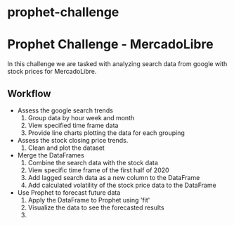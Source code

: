 # prophet-challenge

# Prophet Challenge - MercadoLibre

In this challenge we are tasked with analyzing search data from google with stock prices for MercadoLibre.

## Workflow

- Assess the google search trends
    1. Group data by hour week and month
    2. View specified time frame data
    3. Provide line charts plotting the data for each grouping
- Assess the stock closing price trends.
    1. Clean and plot the dataset
- Merge the DataFrames
    1. Combine the search data with the stock data
    2. View specific time frame of the first half of 2020
    3. Add lagged search data as a new column to the DataFrame
    4. Add calculated volatility of the stock price data to the DataFrame
- Use Prophet to forecast future data
    1. Apply the DataFrame to Prophet using 'fit'
    2. Visualize the data to see the forecasted results
    3. 
